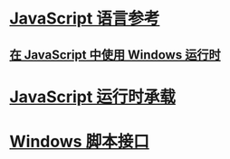 # [JavaScript 语言参考](javascript/javascript-language-reference.md)
## [在 JavaScript 中使用 Windows 运行时](jswinrt/using-the-windows-runtime-in-javascript.md)
# [JavaScript 运行时承载](chakra-hosting/javascript-runtime-hosting.md)
# [Windows 脚本接口](winscript/windows-script-interfaces.md)
